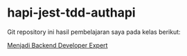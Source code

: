# hapi-jest-tdd-authapi

Git repository ini hasil pembelajaran saya pada kelas berikut:

[Menjadi Backend Developer Expert](https://www.dicoding.com/academies/276)